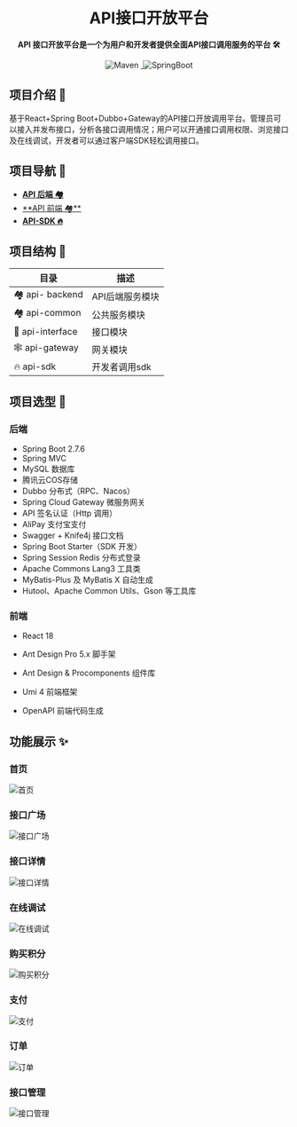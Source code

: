 <h1 align="center">API接口开放平台</h1>
<p align="center"><strong>API 接口开放平台是一个为用户和开发者提供全面API接口调用服务的平台 🛠</strong></p>
<div align="center">
<a>
<img alt="Maven" src="https://raster.shields.io/badge/Maven-3.6.3-red.svg"/>
</a>
<a target="_blank" href="https://www.oracle.com/technetwork/java/javase/downloads/index.html">
        <img alt="" src="https://img.shields.io/badge/JDK-1.8+-green.svg"/>
</a>
    <img alt="SpringBoot" src="https://raster.shields.io/badge/SpringBoot-2.7+-green.svg"/>
</div>

## 项目介绍 🙋
基于React+Spring Boot+Dubbo+Gateway的API接口开放调用平台。管理员可以接入并发布接口，分析各接口调用情况；用户可以开通接口调用权限、浏览接口及在线调试，开发者可以通过客户端SDK轻松调用接口。
## 项目导航 🧭
- [**API 后端 🏘️**](https://github.com/GoodLuckyed/api-project)
- [**API 前端 🏘**️](https://github.com/GoodLuckyed/api-frontend)
- [**API-SDK 🔥**](https://github.com/GoodLuckyed/api-sdk) 
## 项目结构 📑
| 目录               | 描述 |
|------------------| --- |
| 🏘️ api- backend | API后端服务模块 |
| 🏘️ api-common   | 公共服务模块 |
| 🔗 api-interface | 接口模块 |
| 🕸️ api-gateway  | 网关模块 |
| 🔥 api-sdk      | 开发者调用sdk |

## 项目选型 🎯
### 后端
- Spring Boot 2.7.6
- Spring MVC
- MySQL 数据库
- 腾讯云COS存储
- Dubbo 分布式（RPC、Nacos）
- Spring Cloud Gateway 微服务网关
- API 签名认证（Http 调用）
- AliPay  支付宝支付
- Swagger + Knife4j 接口文档
- Spring Boot Starter（SDK 开发）
- Spring Session Redis 分布式登录
- Apache Commons Lang3 工具类
- MyBatis-Plus 及 MyBatis X 自动生成
- Hutool、Apache Common Utils、Gson 等工具库

### 前端

- React 18

- Ant Design Pro 5.x 脚手架

- Ant Design & Procomponents 组件库

- Umi 4 前端框架

- OpenAPI 前端代码生成

## 功能展示 ✨
### 首页
![首页](https://github.com/GoodLuckyed/api-frontend/blob/master/public/images/index.png)
### 接口广场
![接口广场](https://github.com/GoodLuckyed/api-frontend/blob/master/public/images/square.png)
### 接口详情
![接口详情](https://github.com/GoodLuckyed/api-frontend/blob/master/public/images/detail.png)
### 在线调试
![在线调试](https://github.com/GoodLuckyed/api-frontend/blob/master/public/images/debug.png)
### 购买积分
![购买积分](https://github.com/GoodLuckyed/api-frontend/blob/master/public/images/mall.png)
### 支付
![支付](https://github.com/GoodLuckyed/api-frontend/blob/master/public/images/pay.png)
### 订单
![订单](https://github.com/GoodLuckyed/api-frontend/blob/master/public/images/order.png)
### 接口管理
![接口管理](https://github.com/GoodLuckyed/api-frontend/blob/master/public/images/admin.png)